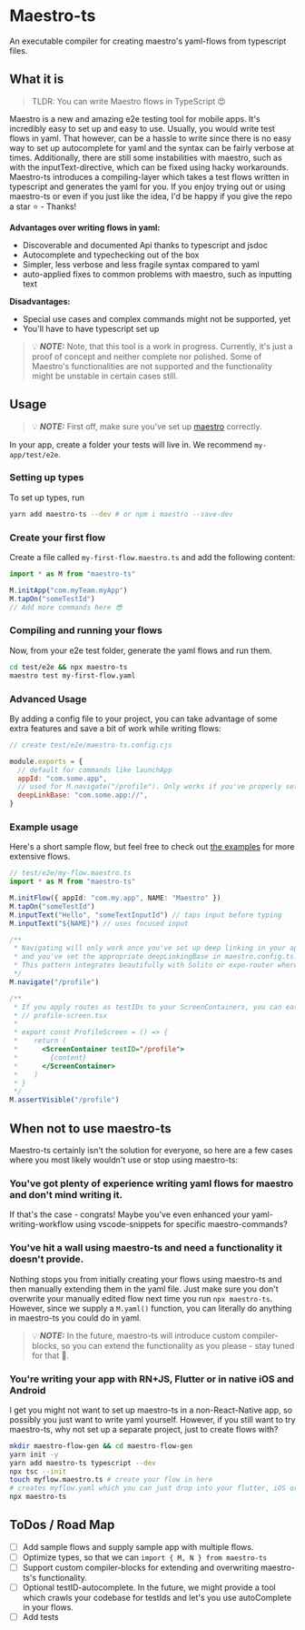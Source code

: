 # Maestro-ts

An executable compiler for creating maestro's yaml-flows from typescript files.

## What it is

> TLDR: You can write Maestro flows in TypeScript 😍

Maestro is a new and amazing e2e testing tool for mobile apps. It's incredibly easy to set up and easy to use. Usually, you would write test flows in yaml. That however, can be a hassle to write since there is no easy way to set up autocomplete for yaml and the syntax can be fairly verbose at times. Additionally, there are still some instabilities with maestro, such as with the inputText-directive, which can be fixed using hacky workarounds. Maestro-ts introduces a compiling-layer which takes a test flows written in typescript and generates the yaml for you.
If you enjoy trying out or using maestro-ts or even if you just like the idea, I'd be happy if you give the repo a star ⭐️ - Thanks!

**Advantages over writing flows in yaml:**

- Discoverable and documented Api thanks to typescript and jsdoc
- Autocomplete and typechecking out of the box
- Simpler, less verbose and less fragile syntax compared to yaml
- auto-applied fixes to common problems with maestro, such as inputting text

**Disadvantages:**

- Special use cases and complex commands might not be supported, yet
- You'll have to have typescript set up

> 💡 **_NOTE:_** Note, that this tool is a work in progress. Currently, it's just a proof of concept and neither complete nor polished. Some of Maestro's functionalities are not supported and the functionality might be unstable in certain cases still.

## Usage

> 💡 **_NOTE:_** First off, make sure you've set up [maestro](https://maestro.mobile.dev/) correctly.

In your app, create a folder your tests will live in.
We recommend `my-app/test/e2e`.

### Setting up types

To set up types, run

```sh
yarn add maestro-ts --dev # or npm i maestro --save-dev
```

### Create your first flow

Create a file called `my-first-flow.maestro.ts` and add the following content:

```ts
import * as M from "maestro-ts"

M.initApp("com.myTeam.myApp")
M.tapOn("someTestId")
// Add more commands here 😎
```

### Compiling and running your flows

Now, from your e2e test folder, generate the yaml flows and run them.

```sh
cd test/e2e && npx maestro-ts
maestro test my-first-flow.yaml
```

### Advanced Usage

By adding a config file to your project, you can take advantage of some extra features and save a bit of work while writing flows:

```js
// create test/e2e/maestro-ts.config.cjs

module.exports = {
  // default for commands like launchApp
  appId: "com.some.app",
  // used for M.navigate("/profile"). Only works if you've properly set up deep linking for the desired uris.
  deepLinkBase: "com.some.app://",
}
```

### Example usage

Here's a short sample flow, but feel free to check out [the examples](example/sample-flow.maestro.ts) for more extensive flows.

```ts
// test/e2e/my-flow.maestro.ts
import * as M from "maestro-ts"

M.initFlow({ appId: "com.my.app", NAME: "Maestro" })
M.tapOn("someTestId")
M.inputText("Hello", "someTextInputId") // taps input before typing
M.inputText("${NAME}") // uses focused input

/**
 * Navigating will only work once you've set up deep linking in your app
 * and you've set the appropriate deepLinkingBase in maestro.config.ts.
 * This pattern integrates beautifully with Solito or expo-router where deep links are a given.
 */
M.navigate("/profile")

/**
 * If you apply routes as testIDs to your ScreenContainers, you can easily assert if a screen is visible: 😎
 * // profile-screen.tsx
 *
 * export const ProfileScreen = () => {
 *    return (
 *      <ScreenContainer testID="/profile">
 *        {content}
 *      </ScreenContainer>
 *    )
 * }
 */
M.assertVisible("/profile")
```

## When not to use maestro-ts

Maestro-ts certainly isn't the solution for everyone, so here are a few cases where you most likely wouldn't use or stop using maestro-ts:

### You've got plenty of experience writing yaml flows for maestro and don't mind writing it.

If that's the case - congrats! Maybe you've even enhanced your yaml-writing-workflow using vscode-snippets for specific maestro-commands?

### You've hit a wall using maestro-ts and need a functionality it doesn't provide.

Nothing stops you from initially creating your flows using maestro-ts and then manually extending them in the yaml file. Just make sure you don't overwrite your manually edited flow next time you run `npx maestro-ts`. However, since we supply a `M.yaml()` function, you can literally do anything in maestro-ts you could do in yaml.

> 💡 **_NOTE:_** In the future, maestro-ts will introduce custom compiler-blocks, so you can extend the functionality as you please - stay tuned for that 🚀.

### You're writing your app with RN+JS, Flutter or in native iOS and Android

I get you might not want to set up maestro-ts in a non-React-Native app, so possibly you just want to write yaml yourself. However, if you still want to try maestro-ts, why not set up a separate project, just to create flows with?

```bash
mkdir maestro-flow-gen && cd maestro-flow-gen
yarn init -y
yarn add maestro-ts typescript --dev
npx tsc --init
touch myflow.maestro.ts # create your flow in here
# creates myflow.yaml which you can just drop into your flutter, iOS or Android app.
npx maestro-ts
```

## ToDos / Road Map

- [ ] Add sample flows and supply sample app with multiple flows.
- [ ] Optimize types, so that we can `import { M, N } from maestro-ts`
- [ ] Support custom compiler-blocks for extending and overwriting maestro-ts's functionality.
- [ ] Optional testID-autocomplete. In the future, we might provide a tool which crawls your codebase for testIds and let's you use autoComplete in your flows.
- [ ] Add tests
